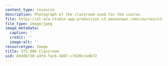 ```yaml
---
content_type: resource
description: Photograph of the classroom used for the course.
file: https://ol-ocw-studio-app-production.s3.amazonaws.com/courses/sts-080-youth-political-participation-spring-2016/8dddb730a4fdfac63d87c7d20ccedb72_STS-080-Classroom.jpg
file_type: image/jpeg
image_metadata:
  caption: ''
  credit: ''
  image-alt: ''
resourcetype: Image
title: STS.080 Classroom
uid: 8dddb730-a4fd-fac6-3d87-c7d20ccedb72
---
```

